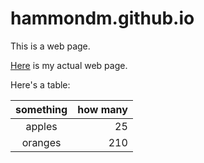 # hammondm.github.io

This is a web page.

[Here](http://www.u.arizona.edu/~hammond/) is my actual web page.

Here's a table:

something | how many
:--------:|--------:
apples    | 25
oranges   | 210
